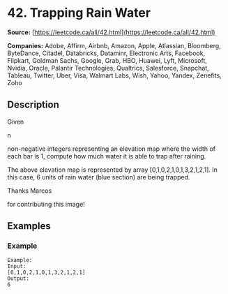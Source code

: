 # 42. Trapping Rain Water

**Source:** [https://leetcode.ca/all/42.html](https://leetcode.ca/all/42.html)

**Companies:** Adobe, Affirm, Airbnb, Amazon, Apple, Atlassian, Bloomberg, ByteDance, Citadel, Databricks, Dataminr, Electronic Arts, Facebook, Flipkart, Goldman Sachs, Google, Grab, HBO, Huawei, Lyft, Microsoft, Nvidia, Oracle, Palantir Technologies, Qualtrics, Salesforce, Snapchat, Tableau, Twitter, Uber, Visa, Walmart Labs, Wish, Yahoo, Yandex, Zenefits, Zoho

## Description

Given

n

non-negative integers representing an elevation map where the width of each
        bar is 1, compute how much water it is able to trap after raining.

The above elevation map is represented by array [0,1,0,2,1,0,1,3,2,1,2,1]. In this
            case, 6 units of rain water (blue section) are being trapped.

Thanks
                Marcos

for contributing this image!

## Examples

### Example

```
Example:
Input:
[0,1,0,2,1,0,1,3,2,1,2,1]
Output:
6
```

